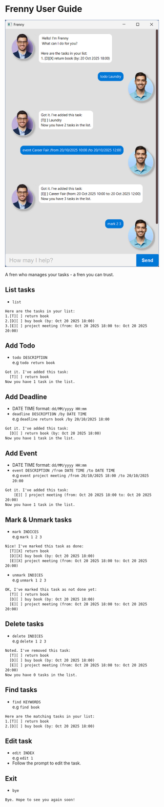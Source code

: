 # Frenny User Guide

![Ui.png](Ui.png)  

A fren who manages your tasks - a fren you can trust.
 
## List tasks
- `list`  
```
Here are the tasks in your list:
1.[T][ ] return book
2.[D][ ] buy book (by: Oct 20 2025 18:00)
3.[E][ ] project meeting (from: Oct 20 2025 18:00 to: Oct 20 2025 20:00)
```

## Add Todo
- `todo DESCRIPTION`  
e.g `todo return book`  
```
Got it. I've added this task:
  [T][ ] return book
Now you have 1 task in the list.
```

## Add Deadline

- DATE TIME format: `dd/MM/yyyy HH:mm`
- `deadline DESCRIPTION /by DATE TIME`  
e.g `deadline return book /by 20/10/2025 18:00`
```  
Got it. I've added this task:
  [D][ ] return book (by: Oct 20 2025 18:00)
Now you have 1 task in the list.
```

## Add Event

- DATE TIME format: `dd/MM/yyyy HH:mm`
- `event DESCRIPTION /from DATE TIME /to DATE TIME`  
e.g `event project meeting /from 20/10/2025 18:00 /to 20/10/2025 20:00`  
```
Got it. I've added this task:
    [E][ ] project meeting (from: Oct 20 2025 18:00 to: Oct 20 2025 20:00)
Now you have 1 task in the list.
```

## Mark & Unmark tasks
- `mark INDICES`  
e.g `mark 1 2 3`  
```
Nice! I've marked this task as done:
  [T][X] return book
  [D][X] buy book (by: Oct 20 2025 18:00)
  [E][X] project meeting (from: Oct 20 2025 18:00 to: Oct 20 2025 20:00)
```  
- `unmark INDICES`  
e.g `unmark 1 2 3`  
```
OK, I've marked this task as not done yet:
  [T][ ] return book
  [D][ ] buy book (by: Oct 20 2025 18:00)
  [E][ ] project meeting (from: Oct 20 2025 18:00 to: Oct 20 2025 20:00)
```

## Delete tasks
- `delete INDICES`  
e.g `delete 1 2 3`  
```
Noted. I've removed this task:
  [T][ ] return book
  [D][ ] buy book (by: Oct 20 2025 18:00)
  [E][ ] project meeting (from: Oct 20 2025 18:00 to: Oct 20 2025 20:00)
Now you have 0 tasks in the list.
```

## Find tasks
- `find KEYWORDS`  
e.g `find book`  
```
Here are the matching tasks in your list:
1.[T][ ] return book
2.[D][ ] buy book (by: Oct 20 2025 18:00)
```

## Edit task
- `edit INDEX`  
e.g `edit 1`  
- Follow the prompt to edit the task.

## Exit
- `bye`  
```
Bye. Hope to see you again soon!
```